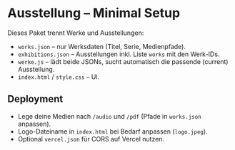 # Ausstellung – Minimal Setup

Dieses Paket trennt Werke und Ausstellungen:

- `works.json` – nur Werksdaten (Titel, Serie, Medienpfade).
- `exhibitions.json` – Ausstellungen inkl. Liste `works` mit den Werk-IDs.
- `werke.js` – lädt beide JSONs, sucht automatisch die passende (current) Ausstellung.
- `index.html` / `style.css` – UI.

## Deployment
- Lege deine Medien nach `/audio` und `/pdf` (Pfade in `works.json` anpassen).
- Logo-Dateiname in `index.html` bei Bedarf anpassen (`logo.jpeg`).
- Optional `vercel.json` für CORS auf Vercel nutzen.
